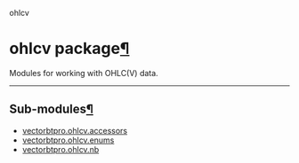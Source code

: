 ohlcv

#  ohlcv package[](https://github.com/polakowo/vectorbt.pro/blob/6e344a8230eaf718593f4570378486ee1d4178f6/vectorbtpro/ohlcv/__init__.py "Jump to source")[¶](https://vectorbt.pro/pvt_7a467f6b/api/ohlcv/#vectorbtpro.ohlcv "Permanent link")

Modules for working with OHLC(V) data.

* * *

## Sub-modules[¶](https://vectorbt.pro/pvt_7a467f6b/api/ohlcv/#sub-modules "Permanent link")

  * [vectorbtpro.ohlcv.accessors](https://vectorbt.pro/pvt_7a467f6b/api/ohlcv/accessors/ "vectorbtpro.ohlcv.accessors")
  * [vectorbtpro.ohlcv.enums](https://vectorbt.pro/pvt_7a467f6b/api/ohlcv/enums/ "vectorbtpro.ohlcv.enums")
  * [vectorbtpro.ohlcv.nb](https://vectorbt.pro/pvt_7a467f6b/api/ohlcv/nb/ "vectorbtpro.ohlcv.nb")



